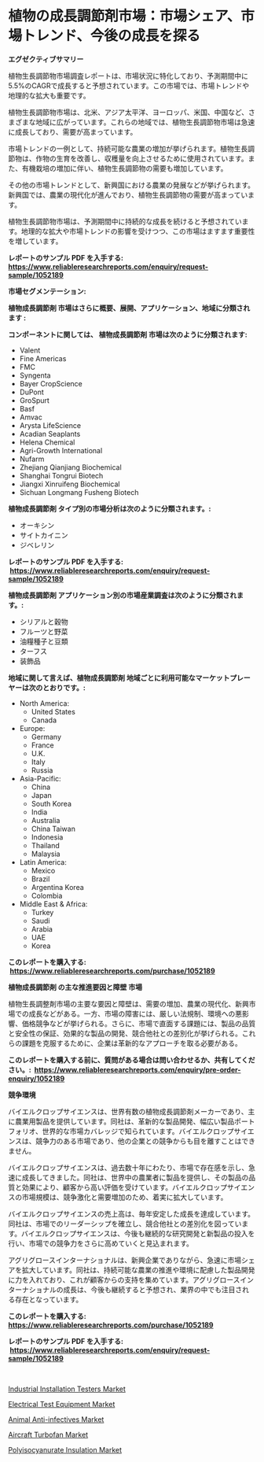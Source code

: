 <p><h1>植物の成長調節剤市場：市場シェア、市場トレンド、今後の成長を探る</h1></p><p><strong>エグゼクティブサマリー</strong></p>
<p><p>植物生長調節物市場調査レポートは、市場状況に特化しており、予測期間中に5.5%のCAGRで成長すると予想されています。この市場では、市場トレンドや地理的な拡大も重要です。</p><p>植物生長調節物市場は、北米、アジア太平洋、ヨーロッパ、米国、中国など、さまざまな地域に広がっています。これらの地域では、植物生長調節物市場は急速に成長しており、需要が高まっています。</p><p>市場トレンドの一例として、持続可能な農業の増加が挙げられます。植物生長調節物は、作物の生育を改善し、収穫量を向上させるために使用されています。また、有機栽培の増加に伴い、植物生長調節物の需要も増加しています。</p><p>その他の市場トレンドとして、新興国における農業の発展などが挙げられます。新興国では、農業の現代化が進んでおり、植物生長調節物の需要が高まっています。</p><p>植物生長調節物市場は、予測期間中に持続的な成長を続けると予想されています。地理的な拡大や市場トレンドの影響を受けつつ、この市場はますます重要性を増しています。</p></p>
<p><strong>レポートのサンプル PDF を入手する: <a href="https://www.reliableresearchreports.com/enquiry/request-sample/1052189">https://www.reliableresearchreports.com/enquiry/request-sample/1052189</a></strong></p>
<p><strong>市場セグメンテーション:</strong></p>
<p><strong> 植物成長調節剤 市場はさらに概要、展開、アプリケーション、地域に分類されます :</strong></p>
<p><strong>コンポーネントに関しては、 植物成長調節剤 市場は次のように分類されます: &nbsp;</strong></p>
<p><ul><li>Valent</li><li>Fine Americas</li><li>FMC</li><li>Syngenta</li><li>Bayer CropScience</li><li>DuPont</li><li>GroSpurt</li><li>Basf</li><li>Amvac</li><li>Arysta LifeScience</li><li>Acadian Seaplants</li><li>Helena Chemical</li><li>Agri-Growth International</li><li>Nufarm</li><li>Zhejiang Qianjiang Biochemical</li><li>Shanghai Tongrui Biotech</li><li>Jiangxi Xinruifeng Biochemical</li><li>Sichuan Longmang Fusheng Biotech</li></ul></p>
<p><strong> 植物成長調節剤 タイプ別の市場分析は次のように分類されます。:</strong></p>
<p><ul><li>オーキシン</li><li>サイトカイニン</li><li>ジベレリン</li></ul></p>
<p><strong>レポートのサンプル PDF を入手する: &nbsp;<a href="https://www.reliableresearchreports.com/enquiry/request-sample/1052189">https://www.reliableresearchreports.com/enquiry/request-sample/1052189</a></strong></p>
<p><strong> 植物成長調節剤 アプリケーション別の市場産業調査は次のように分類されます。:</strong></p>
<p><ul><li>シリアルと穀物</li><li>フルーツと野菜</li><li>油糧種子と豆類</li><li>ターフス</li><li>装飾品</li></ul></p>
<p><strong>地域に関して言えば、植物成長調節剤 地域ごとに利用可能なマーケットプレーヤーは次のとおりです。:</strong></p>
<p><ul>
    <li>
        North America:
        <ul>
            <li>United States</li>
            <li>Canada</li>
        </ul>
    </li>
    <li>
        Europe:
        <ul>
            <li>Germany</li>
            <li>France</li>
            <li>U.K.</li>
            <li>Italy</li>
            <li>Russia</li>
        </ul>
    </li>
    <li>
        Asia-Pacific:
        <ul>
            <li>China</li>
            <li>Japan</li>
            <li>South Korea</li>
            <li>India</li>
            <li>Australia</li>
            <li>China Taiwan</li>
            <li>Indonesia</li>
            <li>Thailand</li>
            <li>Malaysia</li>
        </ul>
    </li>
    <li>
        Latin America:
        <ul>
            <li>Mexico</li>
            <li>Brazil</li>
            <li>Argentina Korea</li>
            <li>Colombia</li>
        </ul>
    </li>
    <li>
        Middle East & Africa:
        <ul>
            <li>Turkey</li>
            <li>Saudi</li>
            <li>Arabia</li>
            <li>UAE</li>
            <li>Korea</li>
        </ul>
    </li>
    </ul></p>
<p><strong>このレポートを購入する: &nbsp;<a href="https://www.reliableresearchreports.com/purchase/1052189">https://www.reliableresearchreports.com/purchase/1052189</a></strong></p>
<p><strong>植物成長調節剤 の主な推進要因と障壁 市場</strong></p>
<p><p>植物生長調整剤市場の主要な要因と障壁は、需要の増加、農業の現代化、新興市場での成長などがある。一方、市場の障害には、厳しい法規制、環境への悪影響、価格競争などが挙げられる。さらに、市場で直面する課題には、製品の品質と安全性の保証、効果的な製品の開発、競合他社との差別化が挙げられる。これらの課題を克服するために、企業は革新的なアプローチを取る必要がある。</p></p>
<p><strong>このレポートを購入する前に、質問がある場合は問い合わせるか、共有してください。:&nbsp; <a href="https://www.reliableresearchreports.com/enquiry/pre-order-enquiry/1052189">https://www.reliableresearchreports.com/enquiry/pre-order-enquiry/1052189</a></strong></p>
<p><strong>競争環境</strong></p>
<p><p>バイエルクロップサイエンスは、世界有数の植物成長調節剤メーカーであり、主に農業用製品を提供しています。同社は、革新的な製品開発、幅広い製品ポートフォリオ、世界的な市場カバレッジで知られています。バイエルクロップサイエンスは、競争力のある市場であり、他の企業との競争からも目を離すことはできません。</p><p>バイエルクロップサイエンスは、過去数十年にわたり、市場で存在感を示し、急速に成長してきました。同社は、世界中の農業者に製品を提供し、その製品の品質と効果により、顧客から高い評価を受けています。バイエルクロップサイエンスの市場規模は、競争激化と需要増加のため、着実に拡大しています。</p><p>バイエルクロップサイエンスの売上高は、毎年安定した成長を達成しています。同社は、市場でのリーダーシップを確立し、競合他社との差別化を図っています。バイエルクロップサイエンスは、今後も継続的な研究開発と新製品の投入を行い、市場での競争力をさらに高めていくと見込まれます。</p><p>アグリグロースインターナショナルは、新興企業でありながら、急速に市場シェアを拡大しています。同社は、持続可能な農業の推進や環境に配慮した製品開発に力を入れており、これが顧客からの支持を集めています。アグリグロースインターナショナルの成長は、今後も継続すると予想され、業界の中でも注目される存在となっています。</p></p>
<p><strong>このレポートを購入する: &nbsp; <a href="https://www.reliableresearchreports.com/purchase/1052189">https://www.reliableresearchreports.com/purchase/1052189</a></strong></p>
<p><strong>レポートのサンプル PDF を入手する: &nbsp;<a href="https://www.reliableresearchreports.com/enquiry/request-sample/1052189">https://www.reliableresearchreports.com/enquiry/request-sample/1052189</a></strong><strong></strong></p>
<p>&nbsp;</p>
<p><p><a href="https://meowing-lemming-dd3.notion.site/Industrial-Installation-Testers-Market-with-the-goal-of-estimating-the-market-size-and-future-growth-72fcc729cbde4f37bcfddba14fe22fcb">Industrial Installation Testers Market</a></p><p><a href="https://cute-banjo-8ca.notion.site/Electrical-Test-Equipment-Market-Size-2024-2031-Global-Industrial-Analysis-Key-Geographical-Regio-84934f2612cd44c898d50da9436a20e4">Electrical Test Equipment Market</a></p><p><a href="https://view.publitas.com/reportprime-1/animal-anti-infectives-market-size-furnishes-valuable-information-encompassing-market-share-market-trends-and-projections-spanning-from-2023-to-2030/">Animal Anti-infectives Market</a></p><p><a href="https://issuu.com/reportprime-2/docs/aircraft-turbofan-market-size-2030.pptx">Aircraft Turbofan Market</a></p><p><a href="https://github.com/vimar16th/Market-Research-Report-List-3/blob/main/polyisocyanurate-insulation-market.md">Polyisocyanurate Insulation Market</a></p></p>